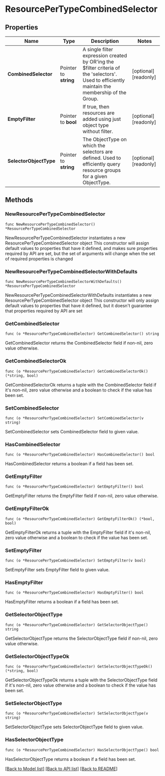 # ResourcePerTypeCombinedSelector

## Properties

Name | Type | Description | Notes
------------ | ------------- | ------------- | -------------
**CombinedSelector** | Pointer to **string** | A single filter expression created by OR&#39;ing the $filter criteria of the &#39;selectors&#39;. Used to efficiently maintain the membership of the Group. | [optional] [readonly] 
**EmptyFilter** | Pointer to **bool** | If true, then resources are added using just object type without filter. | [optional] [readonly] 
**SelectorObjectType** | Pointer to **string** | The ObjectType on which the selectors are defined. Used to efficiently query resource groups for a given ObjectType. | [optional] [readonly] 

## Methods

### NewResourcePerTypeCombinedSelector

`func NewResourcePerTypeCombinedSelector() *ResourcePerTypeCombinedSelector`

NewResourcePerTypeCombinedSelector instantiates a new ResourcePerTypeCombinedSelector object
This constructor will assign default values to properties that have it defined,
and makes sure properties required by API are set, but the set of arguments
will change when the set of required properties is changed

### NewResourcePerTypeCombinedSelectorWithDefaults

`func NewResourcePerTypeCombinedSelectorWithDefaults() *ResourcePerTypeCombinedSelector`

NewResourcePerTypeCombinedSelectorWithDefaults instantiates a new ResourcePerTypeCombinedSelector object
This constructor will only assign default values to properties that have it defined,
but it doesn't guarantee that properties required by API are set

### GetCombinedSelector

`func (o *ResourcePerTypeCombinedSelector) GetCombinedSelector() string`

GetCombinedSelector returns the CombinedSelector field if non-nil, zero value otherwise.

### GetCombinedSelectorOk

`func (o *ResourcePerTypeCombinedSelector) GetCombinedSelectorOk() (*string, bool)`

GetCombinedSelectorOk returns a tuple with the CombinedSelector field if it's non-nil, zero value otherwise
and a boolean to check if the value has been set.

### SetCombinedSelector

`func (o *ResourcePerTypeCombinedSelector) SetCombinedSelector(v string)`

SetCombinedSelector sets CombinedSelector field to given value.

### HasCombinedSelector

`func (o *ResourcePerTypeCombinedSelector) HasCombinedSelector() bool`

HasCombinedSelector returns a boolean if a field has been set.

### GetEmptyFilter

`func (o *ResourcePerTypeCombinedSelector) GetEmptyFilter() bool`

GetEmptyFilter returns the EmptyFilter field if non-nil, zero value otherwise.

### GetEmptyFilterOk

`func (o *ResourcePerTypeCombinedSelector) GetEmptyFilterOk() (*bool, bool)`

GetEmptyFilterOk returns a tuple with the EmptyFilter field if it's non-nil, zero value otherwise
and a boolean to check if the value has been set.

### SetEmptyFilter

`func (o *ResourcePerTypeCombinedSelector) SetEmptyFilter(v bool)`

SetEmptyFilter sets EmptyFilter field to given value.

### HasEmptyFilter

`func (o *ResourcePerTypeCombinedSelector) HasEmptyFilter() bool`

HasEmptyFilter returns a boolean if a field has been set.

### GetSelectorObjectType

`func (o *ResourcePerTypeCombinedSelector) GetSelectorObjectType() string`

GetSelectorObjectType returns the SelectorObjectType field if non-nil, zero value otherwise.

### GetSelectorObjectTypeOk

`func (o *ResourcePerTypeCombinedSelector) GetSelectorObjectTypeOk() (*string, bool)`

GetSelectorObjectTypeOk returns a tuple with the SelectorObjectType field if it's non-nil, zero value otherwise
and a boolean to check if the value has been set.

### SetSelectorObjectType

`func (o *ResourcePerTypeCombinedSelector) SetSelectorObjectType(v string)`

SetSelectorObjectType sets SelectorObjectType field to given value.

### HasSelectorObjectType

`func (o *ResourcePerTypeCombinedSelector) HasSelectorObjectType() bool`

HasSelectorObjectType returns a boolean if a field has been set.


[[Back to Model list]](../README.md#documentation-for-models) [[Back to API list]](../README.md#documentation-for-api-endpoints) [[Back to README]](../README.md)


